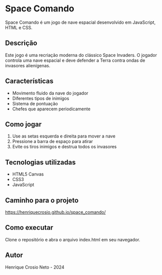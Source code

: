 # Space Comando

Space Comando é um jogo de nave espacial desenvolvido em JavaScript, HTML e CSS.

## Descrição

Este jogo é uma recriação moderna do clássico Space Invaders. O jogador controla uma nave espacial e deve defender a Terra contra ondas de invasores alienígenas.

## Características

- Movimento fluido da nave do jogador
- Diferentes tipos de inimigos
- Sistema de pontuação
- Chefes que aparecem periodicamente

## Como jogar

1. Use as setas esquerda e direita para mover a nave
2. Pressione a barra de espaço para atirar
3. Evite os tiros inimigos e destrua todos os invasores

## Tecnologias utilizadas

- HTML5 Canvas
- CSS3
- JavaScript

## Caminho para o projeto

https://henriquecrosio.github.io/space_comando/


## Como executar

Clone o repositório e abra o arquivo index.html em seu navegador.

## Autor

Henrique Crosio Neto - 2024
